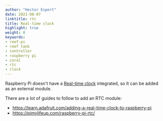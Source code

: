```yaml
---
author: "Hector Espert"
date: 2021-08-07
linktitle: rtc
title: Real-time clock
highlight: true
weight: 8
keywords:
- reef-pi
- reef tank
- controller
- raspberry pi
- coral
- rtc
- clock
---
```


Raspberry Pi doesn't have a [Real-time clock](https://en.wikipedia.org/wiki/Real-time_clock) integrated, so It can be added as an external module.

There are a lot of guides to follow to add an RTC module:
- https://learn.adafruit.com/adding-a-real-time-clock-to-raspberry-pi
- https://pimylifeup.com/raspberry-pi-rtc/
